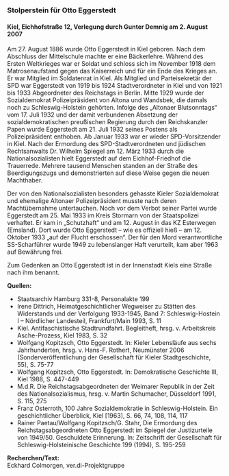 ### Stolperstein für Otto Eggerstedt
#### Kiel, Eichhofstraße 12, Verlegung durch Gunter Demnig am 2. August 2007

Am 27. August 1886 wurde Otto Eggerstedt in Kiel geboren. Nach dem Abschluss der Mittelschule machte er eine Bäckerlehre. Während des Ersten Weltkrieges war er Soldat und schloss sich im November 1918 dem Matrosenaufstand gegen das Kaiserreich und für ein Ende des Krieges an. Er war Mitglied im Soldatenrat in Kiel. Als Mitglied und Parteisekretär der SPD war Eggerstedt von 1919 bis 1924 Stadtverordneter in Kiel und von 1921 bis 1933 Abgeordneter des Reichstags in Berlin. Mitte 1929 wurde der Sozialdemokrat Polizeipräsident von Altona und Wandsbek, die damals noch zu Schleswig-Holstein gehörten. Infolge des „Altonaer Blutsonntags“ vom 17. Juli 1932 und der damit verbundenen Absetzung der sozialdemokratischen preußischen Regierung durch den Reichskanzler Papen wurde Eggerstedt am 21. Juli 1932 seines Postens als Polizeipräsident enthoben. Ab Januar 1933 war er wieder SPD-Vorsitzender in Kiel. Nach der Ermordung des SPD-Stadtverordneten und jüdischen Rechtsanwalts Dr. Wilhelm Spiegel am 12. März 1933 durch die Nationalsozialisten hielt Eggerstedt auf dem Eichhof-Friedhof die Trauerrede. Mehrere tausend Menschen standen an der Straße des Beerdigungszugs und demonstrierten auf diese Weise gegen die neuen Machthaber.

Der von den Nationalsozialisten besonders gehasste Kieler Sozialdemokrat und ehemalige Altonaer Polizeipräsident musste nach deren Machtübernahme untertauchen. Noch vor dem Verbot seiner Partei wurde Eggerstedt am 25. Mai 1933 im Kreis Stormarn von der Staatspolizei verhaftet. Er kam in „Schutzhaft“ und am 12. August in das KZ Esterwegen (Emsland). Dort wurde Otto Eggerstedt – wie es offiziell hieß – am 12. Oktober 1933 „auf der Flucht erschossen“. Der für den Mord verantwortliche SS-Scharführer wurde 1949 zu lebenslanger Haft verurteilt, kam aber 1963 auf Bewährung frei.

Zum Gedenken an Otto Eggerstedt ist in der Innenstadt Kiels eine Straße nach ihm benannt.

**Quellen:**
- Staatsarchiv Hamburg 331-8, Personalakte 199
- Irene Dittrich, Heimatgeschichtlicher Wegweiser zu Stätten des Widerstands und der Verfolgung 1933-1945, Band 7: Schleswig-Hostein I – Nördlicher Landesteil, Frankfurt/Main 1993, S. 11
- Kiel. Antifaschistische Stadtrundfahrt. Begleitheft, hrsg. v. Arbeitskreis Asche-Prozess, Kiel 1983, S. 32
- Wolfgang Kopitzsch, Otto Eggerstedt. In: Kieler Lebensläufe aus sechs Jahrhunderten, hrsg. v. Hans-F. Rothert, Neumünster 2006 (Sonderveröffentlichung der Gesellschaft für Kieler Stadtgeschichte, 55), S. 75-77
- Wolfgang Kopitzsch, Otto Eggerstedt. In: Demokratische Geschichte III, Kiel 1988, S. 447-449
- M.d.R. Die Reichstagsabgeordneten der Weimarer Republik in der Zeit des Nationalsozialismus, hrsg. v. Martin Schumacher, Düsseldorf 1991, S. 115, 275
- Franz Osterroth, 100 Jahre Sozialdemokratie in Schleswig-Holstein. Ein geschichtlicher Überblick, Kiel [1963], S. 66, 74, 108, 114, 117
- Rainer Paetau/Wolfgang Kopitzsch/G. Stahr, Die Ermordung des Reichstagsabgeordneten Otto Eggerstedt im Spiegel der Justizurteile von 1949/50. Geschuldete Erinnerung. In: Zeitschrift der Gesellschaft für Schleswig-Holsteinische Geschichte 199 (1994), S. 195-259

**Recherchen/Text:**  
Eckhard Colmorgen, ver.di-Projektgruppe